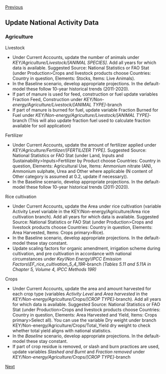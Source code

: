 [Previous](Installation.md)
## Update National Activity Data

### Agriculture

Livestock
-	Under Current Accounts, update the number of animals under *KEY/Agriculture/Livestock/[ANIMAL SPECIES]*. Add all years for which data is available. Suggested Source: National Statistics or FAO Stat (under Production>Crops and livestock products choose Countries: Country in question, Elements: Stocks, Items: Live Animals). 
-	In the Baseline scenario, develop appropriate projections. In the default-model these follow 10-year historical trends (2011-2020). 
-	If part of manure is used for feed, construction or fuel update variables Fraction Feed, Construction under *KEY/Non-energy/Agriculture/Livestock/[ANIMAL TYPE]*-branch
-	If part of manure is burned for fuel, update variable Fraction Burned for Fuel under *KEY/Non-energy/Agriculture/Livestock/[ANIMAL TYPE]*-branch (This will also update fraction fuel used to calculate fraction available for soil application)

Fertilizer
-	Under Current Accounts, update the amount of fertilizer applied under *KEY/Agriculture/Fertilizer/[FERTILIZER TYPE]*. Suggested Source: National Statistics or FAO Stat (under Land, Inputs and Sustainability>Inputs>Fertilizer by Product choose Countries: Country in question, Elements: Agricultural Use, Items:  Ammonium nitrate (AN), Ammonium sulphate, Urea and Other where applicable (N content of Other category is assumed at 0.2, update if necessary)). 
-	In the Baseline scenario, develop appropriate projections. In the default-model these follow 10-year historical trends (2011-2020). 

Rice cultivation
-	Under Current Accounts, update the Area under rice cultivation (variable Activity Level variable in the KEY/Non-energy/Agriculture/Area rice cultivation branch). Add all years for which data is available. 
Suggested Source: National Statistics or FAO Stat (under Production>Crops and livestock products choose Countries: Country in question, Elements: Area Harvested, Items: Crops primary>Rice).
-	In the Baseline scenario, develop appropriate projections. In the default-model these stay constant.
-	Update scaling factors for organic amendment, irrigation scheme during cultivation, and pre cultivation in accordance with national circumstances under *Key\Non Energy\IPCC Emission Factors\EF_rice_cultivation_5_4_19R*-branch *(Tables 5.11 and 5.11A in Chapter 5, Volume 4, IPCC Methods 19R)* 


Crops
-	Under Current Accounts, update the area and amount harvested for each crop type (variables *Activity Level* and *Area harvested* in the *KEY/Non-energy/Agriculture/Crops/[CROP TYPE]*-branch). Add all years for which data is available. 
Suggested Source: National Statistics or FAO Stat (under Production>Crops and livestock products choose Countries: Country in question, Elements: Area Harvested and Yield, Items: Crops primary>Select all). You can use the variable Dry weight under branch KEY/Non-energy/Agriculture/Crops/Total_Yield dry weight to check whether total yield aligns with national statistics.
-	In the *Baseline* scenario, develop appropriate projections. In the default-model these stay constant.
-	If part of crop residue is removed, or slash and burn practices are used, update variables *Slashed and Burnt* and *Fraction removed* under *KEY/Non-energy/Agriculture/Crops/[CROP TYPE]*-branch

[Next](NationalGHGInventoryData.md)
